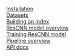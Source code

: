 [Installation](Installation)\
[Datasets](Datasets)\
[Building an index](Building-an-index)\
[ResCNN model overview](ResCNN-model-overview)\
[Training ResCNN model](Training-ResCNN-model)\
[Pipeline overview](Pipeline-overview)\
[API docs](API-docs)